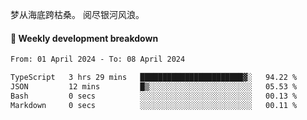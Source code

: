 梦从海底跨枯桑。
阅尽银河风浪。


#### 📝 Weekly development breakdown

<!--START_SECTION:waka-->

```txt
From: 01 April 2024 - To: 08 April 2024

TypeScript   3 hrs 29 mins   ███████████████████████▓░   94.22 %
JSON         12 mins         █▒░░░░░░░░░░░░░░░░░░░░░░░   05.53 %
Bash         0 secs          ░░░░░░░░░░░░░░░░░░░░░░░░░   00.13 %
Markdown     0 secs          ░░░░░░░░░░░░░░░░░░░░░░░░░   00.11 %
```

<!--END_SECTION:waka-->



